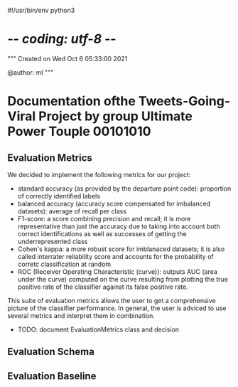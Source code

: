 #!/usr/bin/env python3
# -*- coding: utf-8 -*-
"""
Created on Wed Oct  6 05:33:00 2021

@author: ml
"""

# Documentation ofthe Tweets-Going-Viral Project by group Ultimate Power Touple 00101010

## Evaluation Metrics
We decided to implement the following metrics for our project:
* standard accuracy (as provided by the departure point code): proportion of correctly identified labels
* balanced accuracy (accuracy score compensated for imbalanced datasets): average of recall per class
* F1-score: a score combining precision and recall; it is more representative than just the accuracy due to taking into account both correct identifications as well as successes of getting the underrepresented class
* Cohen's kappa: a more robust score for imblanaced datasets; it is also called interrater reliability score and accounts for the probability of corretc classification at random
* ROC (Receiver Operating Characteristic (curve)): outputs AUC (area under the curve) computed on the curve resulting from plotting the true positive rate of the classifier against its false positive rate. 

This suite of evaluation metrics allows the user to get a comprehensive picture of the classifier performance. In general, the user is adviced to use several metrics and interpret them in combination. 

* TODO: document EvaluationMetrics class and decision
## Evaluation Schema 

## Evaluation Baseline